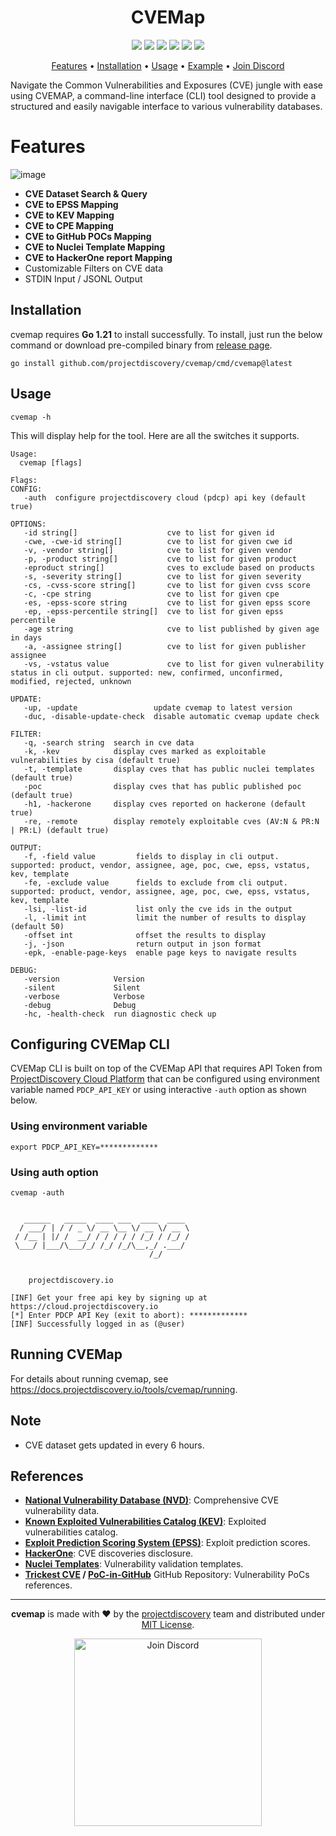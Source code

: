 <h1 align="center">CVEMap</h1>

<p align="center">
<a href="https://opensource.org/licenses/MIT"><img src="https://img.shields.io/badge/license-MIT-_red.svg"></a>
<a href="https://goreportcard.com/badge/github.com/projectdiscovery/cvemap"><img src="https://goreportcard.com/badge/github.com/projectdiscovery/cvemap"></a>
<a href="https://pkg.go.dev/github.com/projectdiscovery/cvemap/pkg/cvemap"><img src="https://img.shields.io/badge/go-reference-blue"></a>
<a href="https://github.com/projectdiscovery/cvemap/releases"><img src="https://img.shields.io/github/release/projectdiscovery/cvemap"></a>
<a href="https://twitter.com/pdiscoveryio"><img src="https://img.shields.io/twitter/follow/pdiscoveryio.svg?logo=twitter"></a>
<a href="https://discord.gg/projectdiscovery"><img src="https://img.shields.io/discord/695645237418131507.svg?logo=discord"></a>
</p>
<p align="center">
  <a href="#features">Features</a> •
  <a href="#installation">Installation</a> •
  <a href="#usage">Usage</a> •
  <a href="#examples">Example</a> •
  <a href="https://discord.gg/projectdiscovery">Join Discord</a>
</p>

Navigate the Common Vulnerabilities and Exposures (CVE) jungle with ease using CVEMAP, a command-line interface (CLI) tool designed to provide a structured and easily navigable interface to various vulnerability databases.

   
# Features

![image](static/cvemap.png)

 - **CVE Dataset Search & Query**
 - **CVE to EPSS Mapping**
 - **CVE to KEV Mapping**
 - **CVE to CPE Mapping**
 - **CVE to GitHub POCs Mapping**
 - **CVE to Nuclei Template Mapping**
 - **CVE to HackerOne report Mapping**
 - Customizable Filters on CVE data
 - STDIN Input / JSONL Output


## Installation

cvemap requires **Go 1.21** to install successfully. To install, just run the below command or download pre-compiled binary from [release page](https://github.com/projectdiscovery/cvemap/releases).

```console
go install github.com/projectdiscovery/cvemap/cmd/cvemap@latest
```

## Usage
```console
cvemap -h
```
This will display help for the tool. Here are all the switches it supports.

```console
Usage:
  cvemap [flags]

Flags:
CONFIG:
   -auth  configure projectdiscovery cloud (pdcp) api key (default true)

OPTIONS:
   -id string[]                    cve to list for given id
   -cwe, -cwe-id string[]          cve to list for given cwe id
   -v, -vendor string[]            cve to list for given vendor
   -p, -product string[]           cve to list for given product
   -eproduct string[]              cves to exclude based on products
   -s, -severity string[]          cve to list for given severity
   -cs, -cvss-score string[]       cve to list for given cvss score
   -c, -cpe string                 cve to list for given cpe
   -es, -epss-score string         cve to list for given epss score
   -ep, -epss-percentile string[]  cve to list for given epss percentile
   -age string                     cve to list published by given age in days
   -a, -assignee string[]          cve to list for given publisher assignee
   -vs, -vstatus value             cve to list for given vulnerability status in cli output. supported: new, confirmed, unconfirmed, modified, rejected, unknown

UPDATE:
   -up, -update                 update cvemap to latest version
   -duc, -disable-update-check  disable automatic cvemap update check

FILTER:
   -q, -search string  search in cve data
   -k, -kev            display cves marked as exploitable vulnerabilities by cisa (default true)
   -t, -template       display cves that has public nuclei templates (default true)
   -poc                display cves that has public published poc (default true)
   -h1, -hackerone     display cves reported on hackerone (default true)
   -re, -remote        display remotely exploitable cves (AV:N & PR:N | PR:L) (default true)

OUTPUT:
   -f, -field value         fields to display in cli output. supported: product, vendor, assignee, age, poc, cwe, epss, vstatus, kev, template
   -fe, -exclude value      fields to exclude from cli output. supported: product, vendor, assignee, age, poc, cwe, epss, vstatus, kev, template
   -lsi, -list-id           list only the cve ids in the output
   -l, -limit int           limit the number of results to display (default 50)
   -offset int              offset the results to display
   -j, -json                return output in json format
   -epk, -enable-page-keys  enable page keys to navigate results

DEBUG:
   -version            Version
   -silent             Silent
   -verbose            Verbose
   -debug              Debug
   -hc, -health-check  run diagnostic check up
```

## Configuring CVEMap CLI

CVEMap CLI is built on top of the CVEMap API that requires API Token from [ProjectDiscovery Cloud Platform](https://cloud.projectdiscovery.io/?ref=api_key) that can be configured using environment variable named `PDCP_API_KEY` or using interactive `-auth` option as shown below.

### Using environment variable

```console
export PDCP_API_KEY=*************
```

### Using auth option

```console
cvemap -auth


   ______   _____  ____ ___  ____  ____
  / ___/ | / / _ \/ __ \__ \/ __ \/ __ \
 / /__ | |/ /  __/ / / / / / /_/ / /_/ /
 \___/ |___/\___/_/ /_/ /_/\__,_/ .___/ 
                               /_/
            

    projectdiscovery.io

[INF] Get your free api key by signing up at https://cloud.projectdiscovery.io
[*] Enter PDCP API Key (exit to abort): *************
[INF] Successfully logged in as (@user)
```

## Running CVEMap

For details about running cvemap, see https://docs.projectdiscovery.io/tools/cvemap/running.


## Note

- CVE dataset gets updated in every 6 hours.

## References

- **[National Vulnerability Database (NVD)](https://nvd.nist.gov/developers)**: Comprehensive CVE vulnerability data.
- **[Known Exploited Vulnerabilities Catalog (KEV)](https://www.cisa.gov/known-exploited-vulnerabilities-catalog)**: Exploited vulnerabilities catalog.
- **[Exploit Prediction Scoring System (EPSS)](https://www.first.org/epss/data_stats)**: Exploit prediction scores.
- **[HackerOne](https://hackerone.com/hacktivity/cve_discovery)**: CVE discoveries disclosure.
- **[Nuclei Templates](https://github.com/projectdiscovery/nuclei-templates)**: Vulnerability validation templates.
- **[Trickest CVE](https://github.com/trickest/cve) / [PoC-in-GitHub](https://github.com/nomi-sec/PoC-in-GitHub/)** GitHub Repository: Vulnerability PoCs references.
--------

<div align="center">

**cvemap** is made with ❤️ by the [projectdiscovery](https://projectdiscovery.io) team and distributed under [MIT License](LICENSE).

   
<a href="https://discord.gg/projectdiscovery"><img src="https://raw.githubusercontent.com/projectdiscovery/nuclei-burp-plugin/main/static/join-discord.png" width="300" alt="Join Discord"></a>